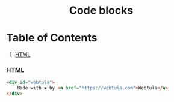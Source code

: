 <div align="center">
  <h1>Code blocks</h1>
</div>

# Table of Contents
1. [HTML](#html)


### HTML  <a name="html">

```html
<div id="webtula">
    Made with ❤️ by <a href="https://webtula.com">Webtula</a>
</div>
```
